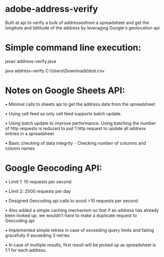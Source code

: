 # adobe-address-verify

Built at api to verify a bulk of addressesfrom a spreadsheet and get the longitute and lattitude of the address by leveraging Google's geolocation api


Simple command line execution:
==============================

javac address-verify.java

java address-verify C:\Users<your name>\Downloads\test.csv



Notes on Google Sheets API:
===============================

•	Minimal calls to sheets api to get the address data from the spreadsheet

•	Using cell feed as only cell feed supports batch update.

•	Using batch update to improve performance. Using batching the number of http requests is reduced to just 1 http request to update all address entries in a spreadsheet

•	Basic checking of data integrity - Checking number of columns and column names


Google Geocoding API:
================================

•	Limit 1: 10 requests per second

•	Limit 2: 2500 requests per day

•	Designed Geocoding api calls to avoid >10 requests per second

•	Also added a simple caching mechanism so that if an address has already been looked up, we wouldn’t have to make a duplicate request to Geocoding api

•	Implemented simple retries in case of exceeding query limits and failing gracefully if exceeding 3 retries.

•	In case of multiple results, first result will be picked up as spreadsheet is 1:1 for each address.
